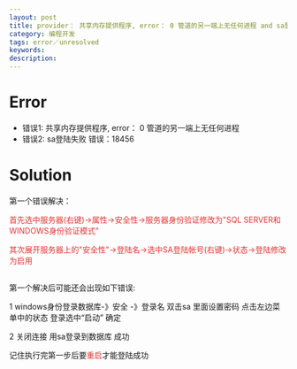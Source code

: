 ```yaml
---
layout: post
title: provider： 共享内存提供程序, error： 0 管道的另一端上无任何进程 and sa登陆失败 错误：18456
category: 编程开发
tags: error／unresolved
keywords: 
description: 
---
```

# Error
* 错误1: 共享内存提供程序, error： 0 管道的另一端上无任何进程
* 错误2: sa登陆失败 错误：18456


# Solution
第一个错误解决：

<span
style="color:#e53333;">首先选中服务器(右键)-\>属性-\>安全性-\>服务器身份验证修改为"SQL
SERVER和WINDOWS身份验证模式"</span>

<span
style="color:#e53333;">其次展开服务器上的"安全性"-\>登陆名-\>选中SA登陆帐号(右键)-\>状态-\>登陆修改为启用</span>

##  
第一个解决后可能还会出现如下错误:

1 windows身份登录数据库-》安全 -》登录名 双击sa 里面设置密码
点击左边菜单中的状态 登录选中“启动” 确定

2 关闭连接 用sa登录到数据库 成功

记住执行完第一步后要<span style="color:#e53333;">重启</span>才能登陆成功

